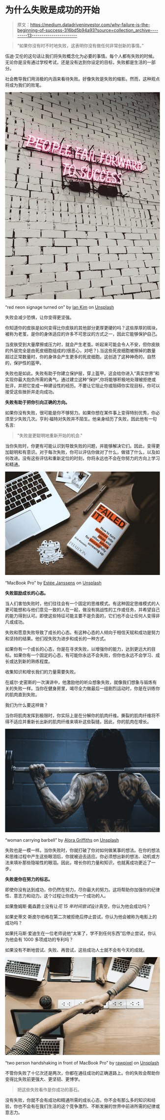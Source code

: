 # 为什么失败是成功的开始

> 原文：<https://medium.datadriveninvestor.com/why-failure-is-the-beginning-of-success-316bd5b94a93?source=collection_archive---------13----------------------->

> “如果你没有时不时地失败，这表明你没有做任何非常创新的事情。”

伍迪·艾伦的这句话让我们将失败概念化为必要的事情。每个人都有失败的时候。无论你是没有通过学校考试，还是没有达到你设定的目标，失败都是生活的一部分。

社会教导我们用消极的内涵来看待失败。好像失败是失败的缩影。然而，这种观点将成为我们的败笔。

![](img/0c1fe8ee4ea61f5c4b44e4f2d7a9f763.png)

“red neon signage turned on” by [Ian Kim](https://unsplash.com/@hewittluv?utm_source=medium&utm_medium=referral) on [Unsplash](https://unsplash.com?utm_source=medium&utm_medium=referral)

失败会减少恐惧，让你变得更坚强。

你知道你的皮肤是如何变得比你皮肤的其他部分更厚更硬的吗？这些厚厚的斑块，被称为老茧，是你的身体适应的许多不可思议的方式之一，因此它能够保护自己。

当皮肤受到大量摩擦或压力时，就会产生老茧。听起来可能会令人不安，但你皮肤的外层完全是由死皮细胞组成的(很恶心，对吧？).当这些死皮细胞被擦掉的数量超过正常数量时，你的身体会产生更多的死皮细胞。这创造了这种神奇的，自然的，保护性的盔甲。

失败也是如此。失败有助于你建立保护层，穿上盔甲。这会给你进入“真实世界”和实现你最大抱负所需的勇气。通过建立这种“保护”,你将能够积极地处理被拒绝或批评，并把它变成一种建设性的经历。不要让它阻止你或阻碍你实现目标，你可以接受这些挫折并走向成功。

**失败有助于把你引向正确的方向。**

如果你没有失败，很可能是你不够努力。如果你想在某件事上变得特别优秀，你必须至少失败几次。亨利·福特对失败并不陌生。他亲身经历了失败，因此他有一句名言:

> "失败是更聪明地重新开始的机会."

当你失败时，你更有可能认识到导致失败的问题，并能够解决它们。因此，变得更加聪明和有意识。对于每次失败，你可以评估你做对了什么，做错了什么，以及如何改进。没有这些评估和重新定位的时刻，你将永远也不会在你努力的方向上学习和精通。

![](img/35cb9a8e9309fc9a97b859553be3e426.png)

“MacBook Pro” by [Estée Janssens](https://unsplash.com/@esteejanssens?utm_source=medium&utm_medium=referral) on [Unsplash](https://unsplash.com?utm_source=medium&utm_medium=referral)

**失败鼓励成长的心态。**

当人们害怕失败时，他们往往会有一个固定的思维模式。有这种固定思维模式的人更可能想和与他们意见一致的人在一起，做没有挑战性的工作或任务，并希望自己的能力得到认可。即使这些特征可能主要不是负面的，它们也不会让任何人变得非凡或成功。

失败和愿意失败导致了成长的心态。有这种心态的人倾向于相信天赋和成功是努力和坚持的结果。他们视失败为进步和成长的一种方式。

如果你有一个成长的心态，你是在寻求失败，以增强你的能力，达到更远大的目标。如果你有一个固定的心态，有可能你永远不会失败，但你也永远不会学习、成长或达到新的熟练程度。

收集知识和增长我们的力量需要失败。

在威尔·史密斯的一次演讲中，他激励他的听众想象失败，就像我们想象与锻炼有关的失败一样。当你在健身房里，竭尽全力做最后一组剧烈运动时，你是在训练你的肌肉直到失败。

我们为什么要这样做？

当你将肌肉发挥到极限时，你实际上是在分解你的肌肉纤维。撕裂的肌肉纤维将不得不适应并重新长出新的肌肉纤维来填补这些裂缝。因此，你的肌肉在增长。

![](img/35b8ad9fb92058986f0ee9047d5072d0.png)

“woman carrying barbell” by [Alora Griffiths](https://unsplash.com/@aloragriffiths?utm_source=medium&utm_medium=referral) on [Unsplash](https://unsplash.com?utm_source=medium&utm_medium=referral)

失败也是一模一样。当你失败时，你就打破了你对如何做某事的想法。在你的想法和思维过程中产生这些眼泪后，你就被迫去适应。你必须想出新的想法、动机或方法来填补那些隐喻性的眼泪。因此，增长你的力量和知识，也就离成功更近了一步。

**失败是你在努力的标志。**

即使你没有达到成功，你仍然在努力，尽你最大的努力。这将帮助你加强你的纪律性、意志力和动力。这个过程让你成为一个成功的人。

如果詹姆斯·戴森爵士没有让*花 15 年时间尝试*设计真空，你认为他会成功吗？

如果史蒂文·斯皮尔伯格在第二次被拒绝后停止尝试，你认为他会被称为电影上的成功吗？

如果托马斯·爱迪生在一位老师说他“太笨了，学不到任何东西”后停止尝试，你认为他会有 1000 多项成功的专利吗？

如果没有不断地尝试、失败、再尝试，这些成功人士就不会有今天的成就。

![](img/c4ee4cdf2a2be8e4119a712505781b46.png)

“two person handshaking in front of MacBook Pro” by [rawpixel](https://unsplash.com/@rawpixel?utm_source=medium&utm_medium=referral) on [Unsplash](https://unsplash.com?utm_source=medium&utm_medium=referral)

不管你失败了十亿次还是两次，你都在通往成功的正确道路上。你的失败会帮助你变得比失败前更强大、更坚韧、更博学。

> 把这些失败看作是你成功的基石。

没有失败，你就不会有成功和精通所需的成长心态，你不会有那么多的知识和经验，你也不会有在我们生活的这个竞争激烈、不断发展的世界中前进所需的纪律或意志力。